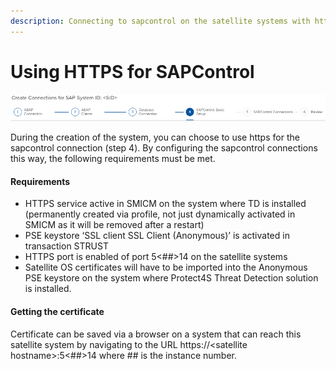 ```yaml
---
description: Connecting to sapcontrol on the satellite systems with https
---
```


# Using HTTPS for SAPControl





![SAPControl setup](<../../../../.gitbook/assets/image (40).png>)

During the creation of the system, you can choose to use https for the sapcontrol connection (step 4). By configuring the sapcontrol connections this way, the following requirements must be met.

#### Requirements

* HTTPS service active in SMICM on the system where TD is installed (permanently created via profile, not just dynamically activated in SMICM as it will be removed after a restart)
* PSE keystore ‘SSL client SSL Client (Anonymous)’  is activated in transaction STRUST
* HTTPS port is enabled of port 5<##>14 on the satellite systems
* Satellite OS certificates will have to be imported into the Anonymous PSE keystore on the system where Protect4S Threat Detection solution is installed.

#### Getting the certificate&#x20;

Certificate can be saved via a browser on a system that can reach this satellite system by navigating to the URL https://\<satellite hostname>:5<##>14 where ## is the instance number.

